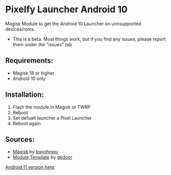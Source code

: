 # Pixelfy Launcher Android 10
 

Magisk Module to get the Android 10 Launcher on unnsupported devices/roms. 

* This is a beta. Most things work, but if you find any issues, please report them under the "issues" tab

## Requirements:

* Magisk 18 or higher
* Android 10 only

## Installation:

 1. Flash the module in Magisk or TWRP
 2. Reboot
 3. Set defualt launcher a Pixel Launcher
 4. Reboot again

## Sources:

   * [Magisk](https://github.com/topjohnwu/Magisk) by [topjohnwu](https://github.com/topjohnwu)
   * [Module Template](https://github.com/gedoor/magisk-module-template) by [gedoor](https://github.com/gedoor)
   
[Android 11 version here](https://github.com/wacko1805/)
